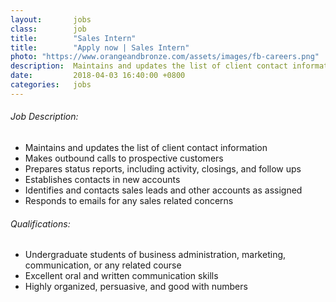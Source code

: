 ```yaml
---
layout:       jobs
class:        job
title:        "Sales Intern"
title:        "Apply now | Sales Intern"
photo: "https://www.orangeandbronze.com/assets/images/fb-careers.png"
description:  Maintains and updates the list of client contact information & makes outbound calls to prospective customers.
date:         2018-04-03 16:40:00 +0800
categories:   jobs
---
```

<!-- Do not leave new lines after each element. Elements after new lines will not be rendered. -->
<h6 class="-dark">Job Description:</h6>
<ul>
  <li>
    Maintains and updates the list of client contact information
  </li>
  <li>
    Makes outbound calls to prospective customers
  </li>
  <li>
    Prepares status reports, including activity, closings, and follow ups
  </li>
  <li>
    Establishes contacts in new accounts
  </li>
  <li>
    Identifies and contacts sales leads and other accounts as assigned
  </li>
  <li>
    Responds to emails for any sales related concerns
  </li>
</ul>
<h6 class="-dark">Qualifications:</h6>
<ul>
  <li>
    Undergraduate students of business administration, marketing, communication, or any related course
  </li>
  <li>
    Excellent oral and written communication skills
  </li>
  <li>
    Highly organized, persuasive, and good with numbers
  </li>
</ul>